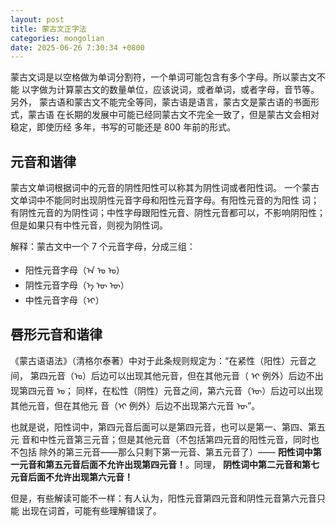 ```yaml
---
layout: post
title: 蒙古文正字法
categories: mongolian
date: 2025-06-26 7:30:34 +0800
---
```

蒙古文词是以空格做为单词分割符，一个单词可能包含有多个字母。所以蒙古文不能
以字做为计算蒙古文的数量单位，应该说词，或者单词，或者字母，音节等。另外，
蒙古语和蒙古文不能完全等同，蒙古语是语言，蒙古文是蒙古语的书面形式，蒙古语
在长期的发展中可能已经同蒙古文不完全一致了，但是蒙古文会相对稳定，即使历经
多年，书写的可能还是 800 年前的形式。

## 元音和谐律

蒙古文单词根据词中的元音的阴性阳性可以称其为阴性词或者阳性词。
一个蒙古文单词中不能同时出现阴性元音字母和阳性元音字母。有阳性元音的为阳性
词；有阴性元音的为阴性词；中性字母跟阳性元音、阴性元音都可以，不影响阴阳性；
但是如果只有中性元音，则视为阴性词。

解释：蒙古文中一个 7 个元音字母，分成三组：

* 阳性元音字母（ᠠ ᠣ ᠤ）
* 阴性元音字母（ᠡ ᠥ ᠦ）
* 中性元音字母（ᠢ）

## 唇形元音和谐律

《蒙古语语法》（清格尔泰著）中对于此条规则规定为：“在紧性（阳性）元音之间，
第四元音（ᠣ）后边可以出现其他元音，但在其他元音（ ᠢ 例外）后边不出现第四元音 ᠣ；
同样，在松性（阴性）元音之间，第六元音（ᠥ）后边可以出现其他元音，但在其他元
音（ᠢ 例外）后边不出现第六元音 ᠥ”。

也就是说，阳性词中，第四元音后面可以是第四元音，也可以是第一、第四、第五元
音和中性元音第三元音；但是其他元音（不包括第四元音的阳性元音，同时也不包括
除外的第三元音——那么只剩下第一元音、第五元音了）——
**阳性词中第一元音和第五元音后面不允许出现第四元音！**。同理，
**阴性词中第二元音和第七元音后面不允许出现第六元音！**

但是，有些解读可能不一样：有人认为，阳性元音第四元音和阴性元音第六元音只能
出现在词首，可能有些理解错误了。

